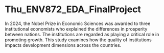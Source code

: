 # Thu_ENV872_EDA_FinalProject
In 2024, the Nobel Prize in Economic Sciences was awarded to three institutional economists who explained the differences in prosperity between nations. The institutions are regarded as playing a critical role in promoting growth. This study examines how the quality of institutions impacts development dimensions across the countries.
